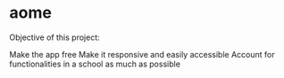 # aome

Objective of this project:

Make the app free
Make it responsive and easily accessible
Account for functionalities in a school as much as possible

